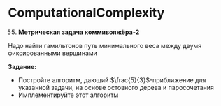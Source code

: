 # ComputationalComplexity
55. **Метрическая задача коммивояжёра-2**

Надо найти гамильтонов путь минимального веса между двумя фиксированными вершинами

**Задание:**

- Постройте алгоритм, дающий $\frac{5}{3}$-приближение для указанной задачи, на основе остовного дерева и паросочетания
- Имплементируйте этот алгоритм
